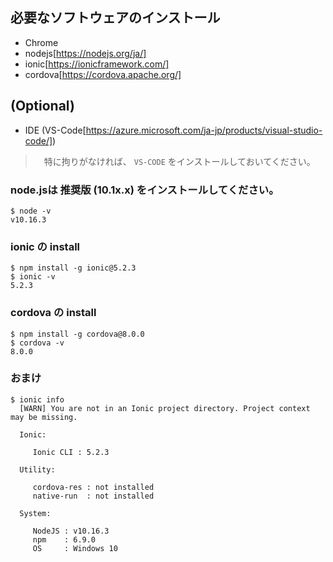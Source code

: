 ## 必要なソフトウェアのインストール

* Chrome
* nodejs[https://nodejs.org/ja/]
* ionic[https://ionicframework.com/]
* cordova[https://cordova.apache.org/]

## (Optional)

* IDE (VS-Code[https://azure.microsoft.com/ja-jp/products/visual-studio-code/])

>　特に拘りがなければ、 `VS-CODE` をインストールしておいてください。

### node.jsは 推奨版 (10.1x.x) をインストールしてください。

```
$ node -v
v10.16.3
```

### ionic の install

```
$ npm install -g ionic@5.2.3
$ ionic -v
5.2.3
```

### cordova の install

```
$ npm install -g cordova@8.0.0
$ cordova -v
8.0.0
```

### おまけ

```
$ ionic info
  [WARN] You are not in an Ionic project directory. Project context may be missing.
  
  Ionic:
  
     Ionic CLI : 5.2.3
  
  Utility:
  
     cordova-res : not installed
     native-run  : not installed
  
  System:
  
     NodeJS : v10.16.3
     npm    : 6.9.0
     OS     : Windows 10
```
